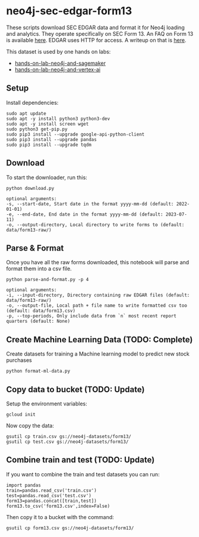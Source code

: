 # neo4j-sec-edgar-form13
These scripts download SEC EDGAR data and format it for Neo4j loading and analytics.  They operate specifically on SEC Form 13.  An FAQ on Form 13 is available [here](https://www.sec.gov/divisions/investment/13ffaq.htm). EDGAR uses HTTP for access.  A writeup on that is [here](https://www.sec.gov/edgar/searchedgar/accessing-edgar-data.htm).

This dataset is used by one hands on labs:
* [hands-on-lab-neo4j-and-sagemaker](https://github.com/neo4j-partners/hands-on-lab-neo4j-and-sagemaker)
* [hands-on-lab-neo4j-and-vertex-ai](https://github.com/neo4j-partners/hands-on-lab-neo4j-and-vertex-ai)

## Setup
Install dependencies:

    sudo apt update
    sudo apt -y install python3 python3-dev
    sudo apt -y install screen wget
    sudo python3 get-pip.py
    sudo pip3 install --upgrade google-api-python-client
    sudo pip3 install --upgrade pandas
    sudo pip3 install --upgrade tqdm

## Download
To start the downloader, run this:

```python download.py```

```
optional arguments:
-s, --start-date, Start date in the format yyyy-mm-dd (default: 2022-01-01)
-e, --end-date, End date in the format yyyy-mm-dd (default: 2023-07-11)
-o, --output-directory, Local directory to write forms to (default: data/form13-raw/)
```

## Parse & Format
Once you have all the raw forms downloaded, this notebook will parse and format them into a csv file.

```python parse-and-format.py -p 4```

```
optional arguments:
-i, --input-directory, Directory containing raw EDGAR files (default: data/form13-raw/)
-o, --output-file, Local path + file name to write formatted csv too (default: data/form13.csv)
-p, --top-periods, Only include data from `n` most recent report quarters (default: None)
```


## Create Machine Learning Data __(TODO: Complete)__
Create datasets for training a Machine learning model to predict new stock purchases

```python format-ml-data.py```

## Copy data to bucket __(TODO: Update)__
Setup the environment variables:

    gcloud init

Now copy the data:

    gsutil cp train.csv gs://neo4j-datasets/form13/
    gsutil cp test.csv gs://neo4j-datasets/form13/

## Combine train and test __(TODO: Update)__
If you want to combine the train and test datasets you can run:

    import pandas
    train=pandas.read_csv('train.csv')
    test=pandas.read_csv('test.csv')
    form13=pandas.concat([train,test])
    form13.to_csv('form13.csv',index=False)

Then copy it to a bucket with the command:

    gsutil cp form13.csv gs://neo4j-datasets/form13/